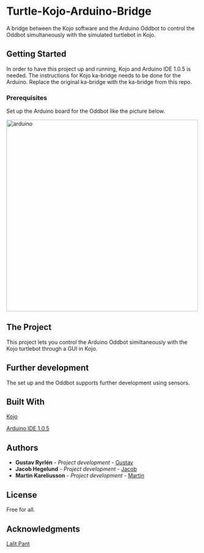 # Turtle-Kojo-Arduino-Bridge

A bridge between the Kojo software and the Arduino Oddbot to control the Oddbot simultaneously with the simulated turtlebot in Kojo.

## Getting Started

In order to have this project up and running, Kojo and Arduino IDE 1.0.5 is needed. The instructions for Kojo ka-bridge needs to be done for the Arduino. Replace the original ka-bridge with the ka-bridge from this repo.

### Prerequisites

Set up the Arduino board for the Oddbot like the picture below.

<img width="500" alt="arduino" src="https://cloud.githubusercontent.com/assets/8859812/26100977/d1049164-3a2f-11e7-8d33-6d886a228633.png">

## The Project

This project lets you control the Arduino Oddbot similtaneously with the Kojo turtlebot through a GUI in Kojo.



## Further development

The set up and the Oddbot supports further development using sensors.


## Built With

[Kojo](http://www.kogics.net/kojo-download)

[Arduino IDE 1.0.5](https://www.arduino.cc/en/main/OldSoftwareReleases)

## Authors

* **Gustav Ryrlén** - *Project development* - [Gustav](https://github.com/gustavryrlen/)
* **Jacob Hegelund** - *Project development* - [Jacob](https://github.com/Jhegelund)
* **Martin Kareliusson** - *Project development* - [Martin](https://github.com/martinkareliusson)

## License

Free for all.

## Acknowledgments

[Lalit Pant](https://bitbucket.org/lalit_pant/kojo-g/src/f5a26daae0f2?at=master)
